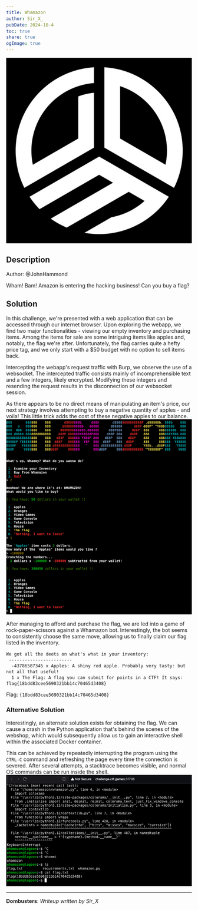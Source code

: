 ```yaml
---
title: Whamazon
author: Sir_X_
pubDate: 2024-10-4
toc: true
share: true
ogImage: true
---
```



![](../../assets/dom-images/logo.jpg)

## Description
Author: @JohnHammond

Wham! Bam! Amazon is entering the hacking business! Can you buy a flag?

## Solution
In this challenge, we're presented with a web application that can be accessed through our internet browser. Upon exploring the webapp, we find two major functionalities - viewing our empty inventory and purchasing items. Among the items for sale are some intriguing items like apples and, notably, the flag we're after. Unfortunately, the flag carries quite a hefty price tag, and we only start with a $50 budget with no option to sell items back.

Intercepting the webapp's request traffic with Burp, we observe the use of a websocket. The intercepted traffic consists mainly of incomprehensible text and a few integers, likely encrypted. Modifying these integers and resending the request results in the disconnection of our websocket session.

As there appears to be no direct means of manipulating an item's price, our next strategy involves attempting to buy a negative quantity of apples - and voila! 
This little trick adds the cost of these negative apples to our balance. 
![Whamazon](../../assets/whamazon/Whamazon.png) 

After managing to afford and purchase the flag, we are led into a game of rock-paper-scissors against a Whamazon bot. Interestingly, the bot seems to consistently choose the same move, allowing us to finally claim our flag listed in the inventory. 

```
We got all the deets on what's what in your inventory:
 ------------------------ 
  -43786587345 x Apples: A shiny red apple. Probably very tasty: but not all that useful!
  1 x The Flag: A flag you can submit for points in a CTF! It says: flag{18bdd83cee5690321bb14c70465d3408}
```

Flag: `{18bdd83cee5690321bb14c70465d3408}`

### Alternative Solution
Interestingly, an alternate solution exists for obtaining the flag. We can cause a crash in the Python application that's behind the scenes of the webshop, which would subsequently allow us to gain an interactive shell within the associated Docker container.

This can be achieved by repeatedly interrupting the program using the `CTRL-C` command and refreshing the page every time the connection is severed. After several attempts, a stacktrace becomes visible, and normal OS commands can be run inside the shell.
![Whamazon_Shell](../../assets/whamazon/Whamazon_Shell.png) 

---
**Dombusters**: _Writeup written by Sir_X_
